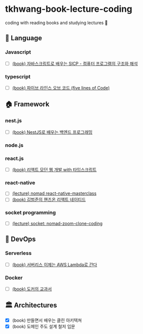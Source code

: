 # tkhwang-book-lecture-coding

coding with reading books and studying lectures 🚀

## 💌 Language

### Javascript

- [ ] [(book) 자바스크립트로 배우는 SICP - 컴퓨터 프로그램의 구조와 해석](./language/js/book-structure-interpretation-of-computer-programs-javascript-edition/)

### typescript

- [ ] [(book) 파이브 라인스 오브 코드 (five lines of Code)](./language/ts/book-five-lines-of-code/)

## 🏠 Framework

### nest.js

- [ ] [(book) NestJS로 배우는 백엔드 프로그래밍](./framework/js-ts/nest.js/book-backend-programming-by-studing-nestjs/)

### node.js

### react.js

- [ ] [(book) 리액트 모던 웹 개발 with 타입스크립트](./framework/js-ts/react.js/book-react-modern-web-development-with-typescript/)

### react-native

- [ ] [(lecture) nomad react-native-masterclass](./framework/js-ts/react-native/react-native-masterclass/)
- [ ] [(book) 김범준의 핸즈온 리액트 네이티드](./framework/js-ts/react-native/book-hands-on-react-native)

### socket programming

- [ ] [(lecture) socket: nomad-zoom-clone-coding](./framework/js-ts/node.js/nomad-zoom-clone-coding/)

## 🚀 DevOps

### Serverless

- [ ] [(book) 서버리스 이제는 AWS Lambda로 간다](./devops/book-serverless-aws-lambda/)

### Docker

- [ ] [(book) 도커의 교과서](./devops/book-learn-docker-in-a-month-of-lunches/)

## 🏛️ Architectures

- [x] (book) 만들면서 배우는 클린 아키텍쳐
- [x] (book) 도메인 주도 설계 철저 입문
